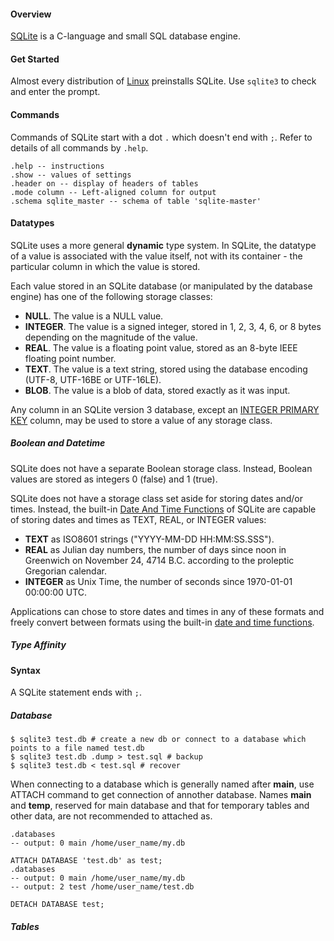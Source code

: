 #### Overview

[SQLite](sqlite.org/index.html) is a C-language and small SQL database engine.

#### Get Started

Almost every distribution of [Linux](linux.md) preinstalls SQLite. Use `sqlite3` to check and enter the prompt.

#### Commands

Commands of SQLite start with a dot `.` which doesn't end with `;`. Refer to details of all commands by `.help`.

```sqlite
.help -- instructions
.show -- values of settings
.header on -- display of headers of tables
.mode column -- Left-aligned column for output
.schema sqlite_master -- schema of table 'sqlite-master'
```

#### Datatypes

SQLite uses a more general **dynamic** type system. In SQLite, the datatype of a value is associated with the value itself, not with its container \- the particular column in which the value is stored.

Each value stored in an SQLite database (or manipulated by the database engine) has one of the following storage classes:

- **NULL**. The value is a NULL value.
- **INTEGER**. The value is a signed integer, stored in 1, 2, 3, 4, 6, or 8 bytes depending on the magnitude of the value.
- **REAL**. The value is a floating point value, stored as an 8-byte IEEE floating point number.
- **TEXT**. The value is a text string, stored using the database encoding (UTF-8, UTF-16BE or UTF-16LE).
- **BLOB**. The value is a blob of data, stored exactly as it was input.

Any column in an SQLite version 3 database, except an [INTEGER PRIMARY KEY](https://www.sqlite.org/lang_createtable.html#rowid) column, may be used to store a value of any storage class.

##### Boolean and Datetime

SQLite does not have a separate Boolean storage class. Instead, Boolean values are stored as integers 0 (false) and 1 (true).

SQLite does not have a storage class set aside for storing dates and/or times. Instead, the built-in [Date And Time Functions](https://www.sqlite.org/lang_datefunc.html) of SQLite are capable of storing dates and times as TEXT, REAL, or INTEGER values:

- **TEXT** as ISO8601 strings ("YYYY-MM-DD HH:MM:SS.SSS").
- **REAL** as Julian day numbers, the number of days since noon in Greenwich on November 24, 4714 B.C. according to the proleptic Gregorian calendar.
- **INTEGER** as Unix Time, the number of seconds since 1970-01-01 00:00:00 UTC.

Applications can chose to store dates and times in any of these formats and freely convert between formats using the built-in [date and time functions](https://www.sqlite.org/lang_datefunc.html).

##### Type Affinity



#### Syntax

A SQLite statement ends with `;`.

##### Database

```shell
$ sqlite3 test.db # create a new db or connect to a database which points to a file named test.db
$ sqlite3 test.db .dump > test.sql # backup
$ sqlite3 test.db < test.sql # recover
```

When connecting to a database which is generally named after **main**, use ATTACH command to get connection of annother database. Names **main** and **temp**, reserved for main database and that for temporary tables and other data, are not recommended to attached as.

```sqlite
.databases 
-- output: 0 main /home/user_name/my.db

ATTACH DATABASE 'test.db' as test;
.databases
-- output: 0 main /home/user_name/my.db
-- output: 2 test /home/user_name/test.db

DETACH DATABASE test;
```

##### Tables

